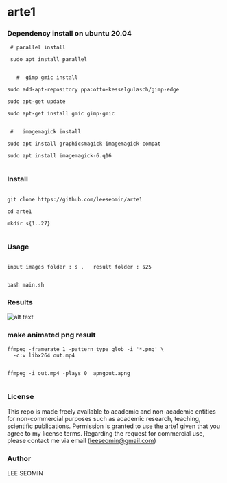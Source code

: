 # arte1

### Dependency install on ubuntu 20.04 


```
 # parallel install
 
 sudo apt install parallel
 
 
   #  gimp gmic install

sudo add-apt-repository ppa:otto-kesselgulasch/gimp-edge

sudo apt-get update

sudo apt-get install gmic gimp-gmic


 #   imagemagick install

sudo apt install graphicsmagick-imagemagick-compat

sudo apt install imagemagick-6.q16


```



### Install

```

git clone https://github.com/leeseomin/arte1

cd arte1

mkdir s{1..27}


```

### Usage
```

input images folder : s ,   result folder : s25


bash main.sh

```

###  Results

![alt text](https://github.com/leeseomin/arte1/blob/main/arles.png)


 
 
### make animated png result
```
ffmpeg -framerate 1 -pattern_type glob -i '*.png' \
  -c:v libx264 out.mp4
  
  
ffmpeg -i out.mp4 -plays 0  apngout.apng
  
```  
  
  

### License

This repo is made freely available to academic and non-academic entities for non-commercial purposes such as academic research, teaching, scientific publications. Permission is granted to use the arte1 given that you agree to my license terms. Regarding the request for commercial use, please contact me via email (leeseomin@gmail.com)



###  Author

LEE SEOMIN
